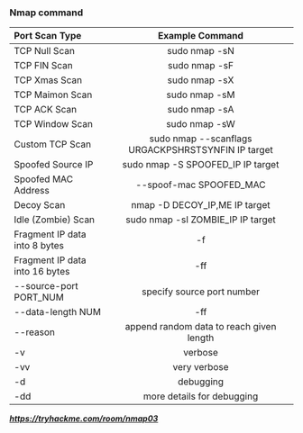### Nmap command

| Port Scan Type         | Example Command           |
| :---------------       | :----------------:        |
| TCP Null Scan          | sudo nmap -sN <IP target> |
| TCP FIN Scan           | sudo nmap -sF <IP target> |
| TCP Xmas Scan          | sudo nmap -sX <IP target> |
| TCP Maimon Scan        | sudo nmap -sM <IP target> |
| TCP ACK Scan           | sudo nmap -sA <IP target> |
| TCP Window Scan        | sudo nmap -sW <IP target> |
| Custom TCP Scan        | sudo nmap --scanflags URGACKPSHRSTSYNFIN IP target |
| Spoofed Source IP      | sudo nmap -S SPOOFED_IP IP target |
| Spoofed MAC Address    | --spoof-mac SPOOFED_MAC |
| Decoy Scan    | nmap -D DECOY_IP,ME IP target  |
| Idle (Zombie) Scan    | sudo nmap -sI ZOMBIE_IP IP target |
| Fragment IP data into 8 bytes    | -f |
| Fragment IP data into 16 bytes    | -ff |
| --source-port PORT_NUM    | 	specify source port number |
| --data-length NUM    | -ff |
| --reason    | append random data to reach given length |
| -v    | verbose |
| -vv    | very verbose |
| -d    | debugging |
| -dd    | more details for debugging |

___https://tryhackme.com/room/nmap03___

